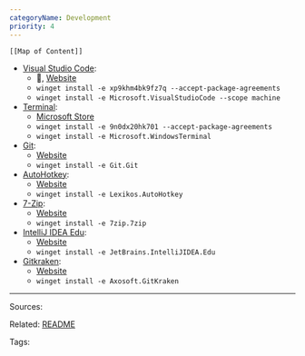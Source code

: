 ```yaml
---
categoryName: Development
priority: 4
---
```


```dynamic-embed
[[Map of Content]]
```


<ul class="dataview list-view-ul"><li><span><a aria-label-position="top" aria-label="apps/Visual Studio Code.md" data-href="apps/Visual Studio Code.md" href="apps/Visual Studio Code.md" class="internal-link" target="_blank" rel="noopener">Visual Studio Code</a></span>: <ul class="dataview dataview-ul dataview-result-list-ul"><li class="dataview-result-list-li"><span>🔗, <a aria-label-position="top" aria-label="https://code.visualstudio.com/#alt-downloads" rel="noopener" class="external-link" href="https://code.visualstudio.com/#alt-downloads" target="_blank">Website</a></span></li><li class="dataview-result-list-li"><span><code>winget install -e xp9khm4bk9fz7q --accept-package-agreements</code></span></li><li class="dataview-result-list-li"><span><code>winget install -e Microsoft.VisualStudioCode --scope machine</code></span></li></ul></li><li><span><a aria-label-position="top" aria-label="apps/Terminal.md" data-href="apps/Terminal.md" href="apps/Terminal.md" class="internal-link" target="_blank" rel="noopener">Terminal</a></span>: <ul class="dataview dataview-ul dataview-result-list-ul"><li class="dataview-result-list-li"><span><a aria-label-position="top" aria-label="https://microsoft.com/store/apps/9n0dx20hk701" rel="noopener" class="external-link" href="https://microsoft.com/store/apps/9n0dx20hk701" target="_blank">Microsoft Store</a></span></li><li class="dataview-result-list-li"><span><code>winget install -e 9n0dx20hk701 --accept-package-agreements</code></span></li><li class="dataview-result-list-li"><span><code>winget install -e Microsoft.WindowsTerminal</code></span></li></ul></li><li><span><a aria-label-position="top" aria-label="apps/Git.md" data-href="apps/Git.md" href="apps/Git.md" class="internal-link" target="_blank" rel="noopener">Git</a></span>: <ul class="dataview dataview-ul dataview-result-list-ul"><li class="dataview-result-list-li"><span><a aria-label-position="top" aria-label="https://git-scm.com/download/win" rel="noopener" class="external-link" href="https://git-scm.com/download/win" target="_blank">Website</a></span></li><li class="dataview-result-list-li"><span><code>winget install -e Git.Git</code></span></li></ul></li><li><span><a aria-label-position="top" aria-label="apps/AutoHotkey.md" data-href="apps/AutoHotkey.md" href="apps/AutoHotkey.md" class="internal-link" target="_blank" rel="noopener">AutoHotkey</a></span>: <ul class="dataview dataview-ul dataview-result-list-ul"><li class="dataview-result-list-li"><span><a aria-label-position="top" aria-label="https://www.autohotkey.com/download/ahk-install.exe" rel="noopener" class="external-link" href="https://www.autohotkey.com/download/ahk-install.exe" target="_blank">Website</a></span></li><li class="dataview-result-list-li"><span><code>winget install -e Lexikos.AutoHotkey</code></span></li></ul></li><li><span><a aria-label-position="top" aria-label="apps/7-Zip.md" data-href="apps/7-Zip.md" href="apps/7-Zip.md" class="internal-link" target="_blank" rel="noopener">7-Zip</a></span>: <ul class="dataview dataview-ul dataview-result-list-ul"><li class="dataview-result-list-li"><span><a aria-label-position="top" aria-label="https://www.7-zip.org/" rel="noopener" class="external-link" href="https://www.7-zip.org/" target="_blank">Website</a></span></li><li class="dataview-result-list-li"><span><code>winget install -e 7zip.7zip</code></span></li></ul></li><li><span><a aria-label-position="top" aria-label="apps/IntelliJ IDEA Edu.md" data-href="apps/IntelliJ IDEA Edu.md" href="apps/IntelliJ IDEA Edu.md" class="internal-link" target="_blank" rel="noopener">IntelliJ IDEA Edu</a></span>: <ul class="dataview dataview-ul dataview-result-list-ul"><li class="dataview-result-list-li"><span><a aria-label-position="top" aria-label="https://www.jetbrains.com/education/download/#section=idea" rel="noopener" class="external-link" href="https://www.jetbrains.com/education/download/#section=idea" target="_blank">Website</a></span></li><li class="dataview-result-list-li"><span><code>winget install -e JetBrains.IntelliJIDEA.Edu</code></span></li></ul></li><li><span><a aria-label-position="top" aria-label="apps/Gitkraken.md" data-href="apps/Gitkraken.md" href="apps/Gitkraken.md" class="internal-link" target="_blank" rel="noopener">Gitkraken</a></span>: <ul class="dataview dataview-ul dataview-result-list-ul"><li class="dataview-result-list-li"><span><a aria-label-position="top" aria-label="https://www.gitkraken.com/download/windows64" rel="noopener" class="external-link" href="https://www.gitkraken.com/download/windows64" target="_blank">Website</a></span></li><li class="dataview-result-list-li"><span><code>winget install -e Axosoft.GitKraken</code></span></li></ul></li></ul>

---


Sources:

Related:
[README](../README.md)

Tags:
